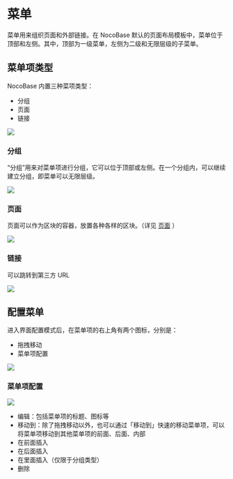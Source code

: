 # 菜单

菜单用来组织页面和外部链接。在 NocoBase 默认的页面布局模板中，菜单位于顶部和左侧。其中，顶部为一级菜单，左侧为二级和无限层级的子菜单。

## 菜单项类型

NocoBase 内置三种菜项类型：

- 分组
- 页面
- 链接

![](https://nocobase-docs.oss-cn-beijing.aliyuncs.com/ccf6f42d3cc2677d440f9e33b9488d1c.png)

### 分组

“分组”用来对菜单项进行分组，它可以位于顶部或左侧。在一个分组内，可以继续建立分组，即菜单可以无限层级。

![](https://nocobase-docs.oss-cn-beijing.aliyuncs.com/e59b2088fd68666cd240a26566616a3e.png)


### 页面

页面可以作为区块的容器，放置各种各样的区块。（详见  [页面](./pages/index.md)  ）

![](https://nocobase-docs.oss-cn-beijing.aliyuncs.com/4cd259f6b79f6792df72ccc291da2af9.png)

### 链接

可以跳转到第三方 URL

![](https://nocobase-docs.oss-cn-beijing.aliyuncs.com/80a6e6a875c565425224d9325332a1ad.png)

## 配置菜单

进入界面配置模式后，在菜单项的右上角有两个图标，分别是：

- 拖拽移动
- 菜单项配置

![](https://nocobase-docs.oss-cn-beijing.aliyuncs.com/963ba10e36d04fd258fea0e996231f68.png)

### 菜单项配置

![](https://nocobase-docs.oss-cn-beijing.aliyuncs.com/0a9a05bd88d8bad9d711102a730f351d.png)

- 编辑：包括菜单项的标题、图标等
- 移动到：除了拖拽移动以外，也可以通过「移动到」快速的移动菜单项，可以将菜单项移动到其他菜单项的前面、后面、内部
- 在前面插入
- 在后面插入
- 在里面插入（仅限于分组类型）
- 删除